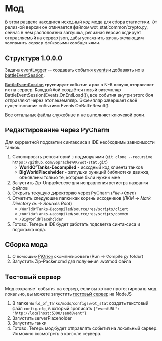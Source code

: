 # Мод
В этом разделе находится исходный код мода для сбора статистики. От релизной версии он отличается файлом wot_stat/common/crypto.py, сейчас в нём расположена заглушка, релизная версия кодирует отправляемый на сервер json, дабы усложнить жизнь желающим заспамить сервер фейковыми сообщениями.

## Структура 1.0.0.0
Задача [eventLogger](res/scripts/client/gui/mods/logger/eventLogger.py) -- создавать события [events](/res/scripts/client/gui/mods/logger/events.py) и добавлять их в [battleEventSession](res/scripts/client/gui/mods/logger/battleEventSession.py).

[BattleEventSession](res/scripts/client/gui/mods/logger/battleEventSession.py) группирует события и раз в N=5 секунд отправляет их на сервер. Каждый бой создаётся новый экземпляр BattleEventSession(Events.OnEndLoad()), все события внутри этого боя отправляют через этот экземпляр. Экземпляр завершает своё существование событием Events.OnBattleResult().

Все остальные файлы служебные и не выполняют ключевой роли. 

## Редактирование через PyCharm
Для корректной подсветки синтаксиса в IDE необходимы зависимости танков. 

1. Склонировать репозиторий с подмодулями (`git clone --recursive https://github.com/SoprachevAK/wot-stat.git`)
   * **WorldOfTanks-Decompiled** - исходный код клиента танков
   * **BigWorldPlaceholder** - заглушки функций библиотеки движка, объявлены только те, которые были нужны мне
2. Запустить Zip-Unpacker.exe для исправления регистра названия файлов 
3. Открыть текущую директорию через PyCharm (*File->Open*)
4. Отметить следующие папки как корень исходников (*ПКМ -> Mark Directory as -> Sources Root*)
   * `/WorldOfTanks-Decompiled/source/res/scripts/client`
   * `/WorldOfTanks-Decompiled/source/res/scripts/common`
   * `/BigWorldPlaceholder`
5. Готово. Теперь в IDE будет работать подсветка синтаксиса и подсказка кода.

## Сборка мода
1. С помощью [PjOrion](https://koreanrandom.com/forum/topic/15280-) скомпилировать (Run -> Compile py folder)
2. Запустить Zip-Packer.cmd для получения .wotmod файла

## Тестовый сервер
Мод сохраняет события на сервер, если вы хотите протестировать мод локально, вы можете запустить [тестовый сервер](https://github.com/SoprachevAK/wot-stat/tree/main/mod/serverPlaceholder) на NodeJS

1. В папке `World_of_Tanks/mods/configs/wot_stat` создать текстовый файл `config.cfg`, в который прописать `{"eventURL": "http://localhost:5000/sendEvent"}`
2. Запустить serverPlaceholder
3. Запустить танки
4. Готово. Теперь мод будет отправлять события на локальный сервер. Их можно посмотреть в консоле сервера. 
